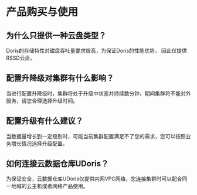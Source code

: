 # 产品购买与使用

## 为什么只提供一种云盘类型？

Doris的存储特性对磁盘吞吐量要求很高，为保证Doris的性能优势， 因此仅提供RSSD云盘。

## 配置升降级对集群有什么影响？

当进行配置升降级时，集群将处于升级中状态并持续数分钟，期间集群将不能对外服务，请您合理选择升级时间。

## 配置升级有什么建议？

当数据量增长到一定级别时，可能当前集群配置满足不了您的需求，您可以按照业务增长情况选择升级配置。

## 如何连接云数据仓库UDoris？

为保证安全，云数据仓库UDoris仅提供内网VPC网络，您连接集群时可以配合同一地域的云主机或者网络产品使用。
